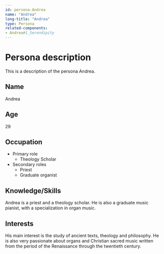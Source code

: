 ```yaml
---
id: persona-Andrea
name: "Andrea"
long-title: "Andrea"
type: Persona
related-components:
- Andrea#1_Serendipity
---
```


# Persona description

This is a description of the persona Andrea.

## Name
Andrea

## Age
29

## Occupation
- Primary role
  - Theology Scholar
- Secondary roles
  - Priest
  - Graduate organist

## Knowledge/Skills
Andrea is a priest and a theology scholar. He is also a graduate music pianist, with a specialization in organ music. 

## Interests
His main interest is the study of ancient texts, theology and philosophy. He is also very passionate about organs and Christian sacred music written from the period of the Renaissance through the twentieth century.
